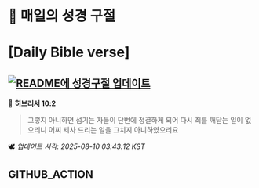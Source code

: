 # 🙏 매일의 성경 구절
# [Daily Bible verse]
## [![README에 성경구절 업데이트](https://github.com/DONGSUKA/first_test/actions/workflows/update-readme-bible.yml/badge.svg)](https://github.com/DONGSUKA/first_test/actions/workflows/update-readme-bible.yml)
<!-- START_BIBLE_VERSE -->
📖 **히브리서 10:2**
> 그렇지 아니하면 섬기는 자들이 단번에 정결하게 되어 다시 죄를 깨닫는 일이 없으리니 어찌 제사 드리는 일을 그치지 아니하였으리요

🕊️ _업데이트 시각: 2025-08-10 03:43:12 KST_
  <!-- END_BIBLE_VERSE -->
## GITHUB_ACTION
